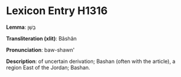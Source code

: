 # Lexicon Entry H1316

**Lemma**: בָּשָׁן

**Transliteration (xlit)**: Bâshân

**Pronunciation**: baw-shawn'

**Description**:
of uncertain derivation; Bashan (often with the article), a region East of the Jordan; Bashan.
